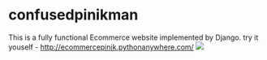 # confusedpinikman
This is a fully functional Ecommerce website implemented by Django.
try it youself - http://ecommercepinik.pythonanywhere.com/
![](confusedpinikman/app/static/app/images/1.png)